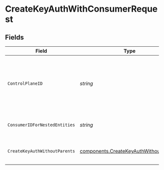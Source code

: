 # CreateKeyAuthWithConsumerRequest


## Fields

| Field                                                                                            | Type                                                                                             | Required                                                                                         | Description                                                                                      | Example                                                                                          |
| ------------------------------------------------------------------------------------------------ | ------------------------------------------------------------------------------------------------ | ------------------------------------------------------------------------------------------------ | ------------------------------------------------------------------------------------------------ | ------------------------------------------------------------------------------------------------ |
| `ControlPlaneID`                                                                                 | *string*                                                                                         | :heavy_check_mark:                                                                               | The UUID of your control plane. This variable is available in the Konnect manager.               | 9524ec7d-36d9-465d-a8c5-83a3c9390458                                                             |
| `ConsumerIDForNestedEntities`                                                                    | *string*                                                                                         | :heavy_check_mark:                                                                               | Consumer ID for nested entities                                                                  | f28acbfa-c866-4587-b688-0208ac24df21                                                             |
| `CreateKeyAuthWithoutParents`                                                                    | [components.CreateKeyAuthWithoutParents](../../models/components/createkeyauthwithoutparents.md) | :heavy_check_mark:                                                                               | Description of new API-key for creation                                                          |                                                                                                  |